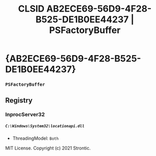﻿---
title: "CLSID AB2ECE69-56D9-4F28-B525-DE1B0EE44237 | PSFactoryBuffer"
excerpt: What is COM-Object CLSID AB2ECE69-56D9-4F28-B525-DE1B0EE44237?
---

# {AB2ECE69-56D9-4F28-B525-DE1B0EE44237}

### `PSFactoryBuffer`

## Registry


### InprocServer32

##### `C:\Windows\System32\locationapi.dll`
* ThreadingModel: `Both`

MIT License. Copyright (c) 2021 Strontic.


